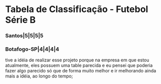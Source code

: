 <h1> Tabela de Classificação - Futebol Série B </h1>
<h3>Santos|5|5|5|5 </h3>
<h3>Botafogo-SP|4|4|4|4 </h3>


tive a idéia de realizar esse projeto porque na empresa em que estou atualmente, 
eles possuem uma table parecida e eu pensei que poderia fazer algo parecido só que de forma muito melhor e ir melhorando ainda mais a idéia, ao longo do tempo;
